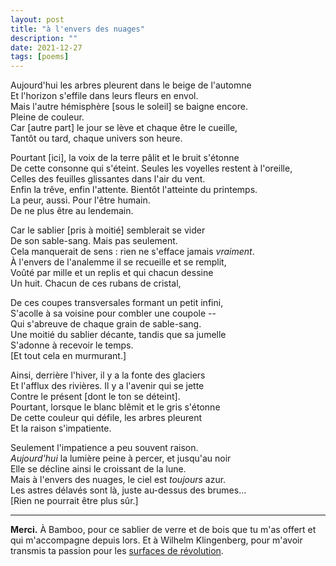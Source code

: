 ```yaml
---
layout: post
title: "à l'envers des nuages"
description: ""
date: 2021-12-27
tags: [poems]
---
```


Aujourd'hui les arbres pleurent dans le beige de l'automne  
Et l'horizon s'effile dans leurs fleurs en envol.  
Mais l'autre hémisphère [sous le soleil] se baigne encore.  
Pleine de couleur.  
Car [autre part] le jour se lève et chaque être le cueille,  
Tantôt ou tard, chaque univers son heure.  

Pourtant [ici], la voix de la terre pâlit et le bruit s'étonne  
De cette consonne qui s'éteint. Seules les voyelles restent à l'oreille,  
Celles des feuilles glissantes dans l'air du vent.  
Enfin la trêve, enfin l'attente. Bientôt l'atteinte du printemps.  
La peur, aussi. Pour l'être humain.  
De ne plus être au lendemain.  

Car le sablier [pris à moitié] semblerait se vider  
De son sable-sang. Mais pas seulement.  
Cela manquerait de sens : rien ne s'efface jamais *vraiment*.  
À l'envers de l'analemme il se recueille et se remplit,  
Voûté par mille et un replis et qui chacun dessine  
Un huit. Chacun de ces rubans de cristal,  

De ces coupes transversales formant un petit infini,  
S'acolle à sa voisine pour combler une coupole --  
Qui s'abreuve de chaque grain de sable-sang.  
Une moitié du sablier décante, tandis que sa jumelle  
S'adonne à recevoir le temps.  
[Et tout cela en murmurant.]

Ainsi, derrière l'hiver, il y a la fonte des glaciers  
Et l'afflux des rivières. Il y a l'avenir qui se jette  
Contre le présent [dont le ton se déteint].  
Pourtant, lorsque le blanc blêmit et le gris s'étonne  
De cette couleur qui défile, les arbres pleurent  
Et la raison s'impatiente.

Seulement l'impatience a peu souvent raison.  
*Aujourd'hui* la lumière peine à percer, et jusqu'au noir  
Elle se décline ainsi le croissant de la lune.  
Mais à l'envers des nuages, le ciel est *toujours* azur.  
Les astres délavés sont là, juste au-dessus des brumes...  
[Rien ne pourrait être plus sûr.]

---

**Merci.** À Bamboo, pour ce sablier de verre et de bois que tu m'as offert et qui m'accompagne depuis lors. Et à Wilhelm Klingenberg, pour m'avoir transmis ta passion pour les [surfaces de révolution](https://fr.wikipedia.org/wiki/Surface_de_r%C3%A9volution).